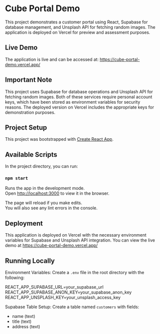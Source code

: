 # Cube Portal Demo

This project demonstrates a customer portal using React, Supabase for database management, and Unsplash API for fetching random images. The application is deployed on Vercel for preview and assessment purposes.

## Live Demo

The application is live and can be accessed at: https://cube-portal-demo.vercel.app/

## Important Note

This project uses Supabase for database operations and Unsplash API for fetching random images. Both of these services require personal account keys, which have been stored as environment variables for security reasons. The deployed version on Vercel includes the appropriate keys for demonstration purposes.

## Project Setup

This project was bootstrapped with [Create React App](https://github.com/facebook/create-react-app).

## Available Scripts

In the project directory, you can run:

### `npm start`

Runs the app in the development mode.\
Open [http://localhost:3000](http://localhost:3000) to view it in the browser.

The page will reload if you make edits.\
You will also see any lint errors in the console.

## Deployment

This application is deployed on Vercel with the necessary environment variables for Supabase and Unsplash API integration. You can view the live demo at https://cube-portal-demo.vercel.app/

## Running Locally

Environment Variables:
Create a `.env` file in the root directory with the following:

REACT_APP_SUPABASE_URL=your_supabase_url\
REACT_APP_SUPABASE_ANON_KEY=your_supabase_anon_key\
REACT_APP_UNSPLASH_KEY=your_unsplash_access_key

Supabase Table Setup:
Create a table named `customers` with fields:
- name (text)
- title (text)
- address (text)
